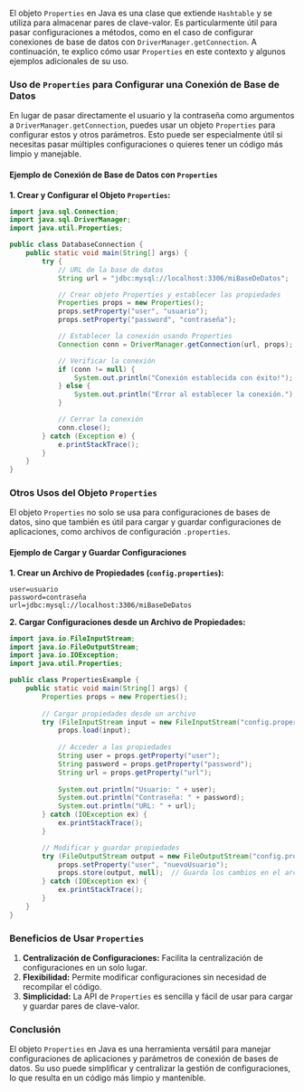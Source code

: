El objeto `Properties` en Java es una clase que extiende `Hashtable` y se utiliza para almacenar pares de clave-valor. Es particularmente útil para pasar configuraciones a métodos, como en el caso de configurar conexiones de base de datos con `DriverManager.getConnection`. A continuación, te explico cómo usar `Properties` en este contexto y algunos ejemplos adicionales de su uso.

### Uso de `Properties` para Configurar una Conexión de Base de Datos

En lugar de pasar directamente el usuario y la contraseña como argumentos a `DriverManager.getConnection`, puedes usar un objeto `Properties` para configurar estos y otros parámetros. Esto puede ser especialmente útil si necesitas pasar múltiples configuraciones o quieres tener un código más limpio y manejable.

#### Ejemplo de Conexión de Base de Datos con `Properties`

**1. Crear y Configurar el Objeto `Properties`:**

```java
import java.sql.Connection;
import java.sql.DriverManager;
import java.util.Properties;

public class DatabaseConnection {
    public static void main(String[] args) {
        try {
            // URL de la base de datos
            String url = "jdbc:mysql://localhost:3306/miBaseDeDatos";

            // Crear objeto Properties y establecer las propiedades
            Properties props = new Properties();
            props.setProperty("user", "usuario");
            props.setProperty("password", "contraseña");

            // Establecer la conexión usando Properties
            Connection conn = DriverManager.getConnection(url, props);

            // Verificar la conexión
            if (conn != null) {
                System.out.println("Conexión establecida con éxito!");
            } else {
                System.out.println("Error al establecer la conexión.");
            }

            // Cerrar la conexión
            conn.close();
        } catch (Exception e) {
            e.printStackTrace();
        }
    }
}
```

### Otros Usos del Objeto `Properties`

El objeto `Properties` no solo se usa para configuraciones de bases de datos, sino que también es útil para cargar y guardar configuraciones de aplicaciones, como archivos de configuración `.properties`.

#### Ejemplo de Cargar y Guardar Configuraciones

**1. Crear un Archivo de Propiedades (`config.properties`):**

```properties
user=usuario
password=contraseña
url=jdbc:mysql://localhost:3306/miBaseDeDatos
```

**2. Cargar Configuraciones desde un Archivo de Propiedades:**

```java
import java.io.FileInputStream;
import java.io.FileOutputStream;
import java.io.IOException;
import java.util.Properties;

public class PropertiesExample {
    public static void main(String[] args) {
        Properties props = new Properties();
        
        // Cargar propiedades desde un archivo
        try (FileInputStream input = new FileInputStream("config.properties")) {
            props.load(input);
            
            // Acceder a las propiedades
            String user = props.getProperty("user");
            String password = props.getProperty("password");
            String url = props.getProperty("url");
            
            System.out.println("Usuario: " + user);
            System.out.println("Contraseña: " + password);
            System.out.println("URL: " + url);
        } catch (IOException ex) {
            ex.printStackTrace();
        }

        // Modificar y guardar propiedades
        try (FileOutputStream output = new FileOutputStream("config.properties")) {
            props.setProperty("user", "nuevoUsuario");
            props.store(output, null);  // Guarda los cambios en el archivo
        } catch (IOException ex) {
            ex.printStackTrace();
        }
    }
}
```

### Beneficios de Usar `Properties`

1. **Centralización de Configuraciones:** Facilita la centralización de configuraciones en un solo lugar.
2. **Flexibilidad:** Permite modificar configuraciones sin necesidad de recompilar el código.
3. **Simplicidad:** La API de `Properties` es sencilla y fácil de usar para cargar y guardar pares de clave-valor.

### Conclusión

El objeto `Properties` en Java es una herramienta versátil para manejar configuraciones de aplicaciones y parámetros de conexión de bases de datos. Su uso puede simplificar y centralizar la gestión de configuraciones, lo que resulta en un código más limpio y mantenible.